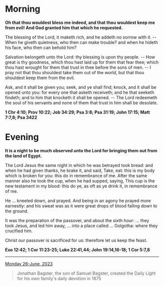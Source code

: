 # Morning

**Oh that thou wouldest bless me indeed, and that thou wouldest keep me from evil! And God granted him that which he requested.**
 
The blessing of the Lord, it maketh rich, and he addeth no sorrow with it. -- When he giveth quietness, who then can make trouble? and when he hideth his face, who then can behold him?
 
Salvation belongeth unto the Lord: thy blessing is upon thy people. -- How great is thy goodness, which thou hast laid up for them that fear thee; which thou hast wrought for them that trust in thee before the sons of men. -- I pray not that thou shouldest take them out of the world, but that thou shouldest keep them from the evil.
 
Ask, and it shall be given you; seek, and ye shall find; knock, and it shall be opened unto you: for every one that asketh receiveth; and he that seeketh findeth; and to him that knocketh it shall be opened. -- The Lord redeemeth the soul of his servants and none of them that trust in him shall be desolate.  

**1 Chr 4:10; Prov 10:22; Job 34:29; Psa 3:8; Psa 31:19; John 17:15; Matt 7:7,8; Psa 3422**

# Evening

**It is a night to be much observed unto the Lord for bringing them out from the land of Egypt.**
 
The Lord Jesus the same night in which he was betrayed took bread: and when he had given thanks, he brake it, and said, Take, eat: this is my body which is broken for you: this do in remembrance of me. After the same manner also he took the cup, when he had supped, saying, This cup is the new testament in my blood: this do ye, as oft as ye drink it, in remembrance of me.
 
He ... kneeled down, and prayed. And being in an agony he prayed more earnestly: and his sweat was as it were great drops of blood falling down to the ground.
 
It was the preparation of the passover, and about the sixth hour: ... they took Jesus, and led him away, ... into a place called ... Golgotha: where they crucified him.
 
Christ our passover is sacrificed for us: therefore let us keep the feast.  

**Exo 12:42; 1 Cor 11:23-25; Luke 22:41,44; John 19:14,16-18; 1 Cor 5:7,8**

---

[Monday 26-June, 2023](https://t.me/s/daily_light)

> Jonathan Bagster, the son of Samuel Bagster, created the Daily Light for his own family's daily devotion in 1875

